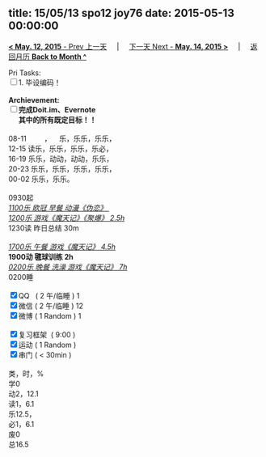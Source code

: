 title: 15/05/13 spo12 joy76
date: 2015-05-13 00:00:00
---
[**< May. 12, 2015** - Prev 上一天](/lifelogs/2015/05/d12.html) &nbsp; &nbsp; | &nbsp; &nbsp; [下一天 Next - **May. 14, 2015 >**](/lifelogs/2015/05/d14.html) &nbsp; &nbsp; |  &nbsp; &nbsp; [返回月历 **Back to Month ^**](/lifelogs/2015/05/index.html)
<br/><div>Pri Tasks:</div><div><input type="checkbox" />1. 毕设编码！</div>			<div><br/></div>			<div><b>Archievement:</b></div>			<div><b><input type="checkbox" />完成Doit.im、</b><b>Evernote</b></div>			<div><b>      其中的</b><b>所有</b><b>既定目标！！</b></div>			<div>						<div><br/></div>08-11         ，    乐，乐乐，乐乐，<br/>12-15 读乐，乐乐，乐乐，乐必，<br/>16-19 乐乐，动动，动动，乐乐，<br/>20-23 乐乐，乐乐，乐乐，乐乐，			</div>			<div>00-02 乐乐，乐乐。<br/>						<div><br/></div>0930起<br/><u><i>1100乐 欧冠 早餐 动漫《伪恋》 </i></u>			</div>			<div><u><i>1200乐 游戏《魔天记》《聚爆》 2.5h</i></u></div>			<div>1230读 昨日总结 30m</div>			<div><br/></div>			<div><i><u>1700乐 午餐 游戏《魔天记》 4.5h</u></i></div>			<div><b>1900动 毽球训练 2h</b></div>			<div><u><i>0200乐 晚餐 洗澡 游戏《魔天记》 7h</i></u> </div>			<div>0200睡</div>			<div><br/></div>			<div><input type="checkbox" checked="true" />QQ   ( 2 午/临睡 ) 1<br/><input type="checkbox" checked="true" />微信 ( 2 午/临睡 ) 12</div>			<div><input type="checkbox" checked="true" />微博 ( 1 Random ) 1</div>			<div><br/></div>			<div><input type="checkbox" checked="true" />复习框架  ( 9:00 ) <br/></div>			<div><input type="checkbox" checked="true" />运动 ( 1 Random ) </div>			<div><input type="checkbox" checked="true" />串门 ( < 30min ) </div>			<div>						<div><br/></div>类，时，%<br/>学0<br/>动2，12.1<br/>读1，6.1<br/>乐12.5，<br/>必1，6.1</div><div>废0<br/>总16.5</div>